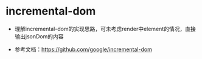 # incremental-dom

* 理解incremental-dom的实现思路，可未考虑render中element的情况，直接输出jsonDom的内容

* 参考文档：https://github.com/google/incremental-dom
